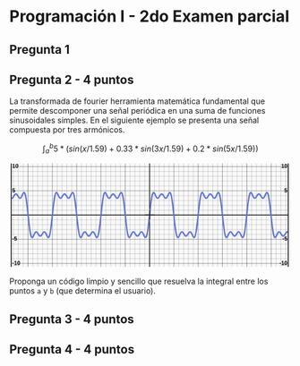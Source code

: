 # Programación I - 2do Examen parcial

## Pregunta 1



## Pregunta 2 - 4 puntos

La transformada de fourier herramienta matemática fundamental que permite descomponer una señal periódica en una suma de funciones sinusoidales simples. En el siguiente ejemplo se presenta una señal compuesta por tres armónicos.

```math
\int_a^b 5 * (sin(x/1.59) + 0.33 * sin(3x/1.59) + 0.2 * sin(5x/1.59))
```

![](/images/transformadaFourier.png)

Proponga un código limpio y sencillo que resuelva la integral entre los puntos `a` y `b` (que determina el usuario).

## Pregunta 3 - 4 puntos



## Pregunta 4 - 4 puntos



